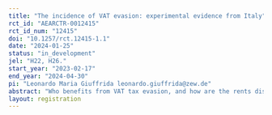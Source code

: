 ```yaml
---
title: "The incidence of VAT evasion: experimental evidence from Italy"
rct_id: "AEARCTR-0012415"
rct_id_num: "12415"
doi: "10.1257/rct.12415-1.1"
date: "2024-01-25"
status: "in_development"
jel: "H22, H26."
start_year: "2023-02-17"
end_year: "2024-04-30"
pi: "Leonardo Maria Giuffrida leonardo.giuffrida@zew.de"
abstract: "Who benefits from VAT tax evasion, and how are the rents distributed between sellers and buyers? How much of the “saved” taxes does the seller pass on to the consumer, and what does this depend on? When the tax of a commodity or service is evaded, it is unclear who reaps the benefits. While the general distributional effect of taxes (incidence) has been frequently studied in the literature, little is known about how the rents of evasion are split between consumers and producers. While some theoretical general-equilibrium models would predict factor prices adjust so that firm owners do not benefit from evasion in equilibrium, we have very limited empirical evidence, which so far has only been based on online surveys. This project aims to quantify the incidence of evasion by conducting an innovative survey-based field experiment in Italy. Thanks to a randomized treatment design, we elicit average price differentials by the method of payment in order to back out what portion of evaded taxes are passed on to consumers."
layout: registration
---
```


